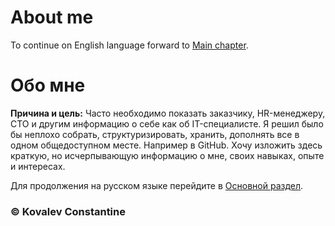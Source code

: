 # About me
To continue on English language forward to [Main chapter](/en_EN/main.md "Main chapter").

# Обо мне

**Причина и цель:** Часто необходимо показать заказчику, HR-менеджеру, CTO и другим информацию о себе как 
  об IT-специалисте. Я решил было бы неплохо собрать, структуризировать, хранить, дополнять все в одном общедоступном
  месте. Например в GitHub. Хочу изложить здесь краткую, но исчерпывающую информацию о мне, своих навыках, опыте 
  и интересах.
  
Для продолжения на русском языке перейдите в [Основной раздел](/ru_RU/main.md "Основной раздел").

### &copy; Kovalev Constantine